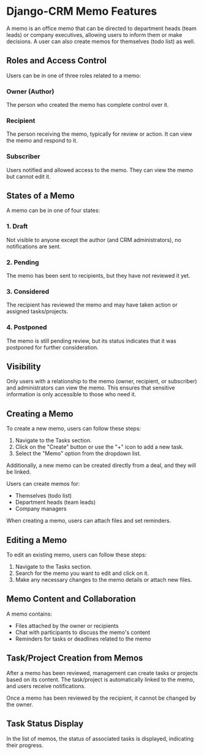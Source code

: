 # Django-CRM Memo Features

A memo is an office memo that can be directed to department heads (team leads) or company executives, allowing users to inform them or make decisions. A user can also create memos for themselves (todo list) as well.

## Roles and Access Control

Users can be in one of three roles related to a memo:

### Owner (Author)

The person who created the memo has complete control over it.

### Recipient

The person receiving the memo, typically for review or action. It can view the memo and respond to it.

### Subscriber

Users notified and allowed access to the memo. They can view the memo but cannot edit it.

## States of a Memo

A memo can be in one of four states:

### 1. Draft

Not visible to anyone except the author (and CRM administrators), no notifications are sent.

### 2. Pending

The memo has been sent to recipients, but they have not reviewed it yet.

### 3. Considered

The recipient has reviewed the memo and may have taken action or assigned tasks/projects.

### 4. Postponed

The memo is still pending review, but its status indicates that it was postponed for further consideration.

## Visibility

Only users with a relationship to the memo (owner, recipient, or subscriber) and administrators can view the memo. This ensures that sensitive information is only accessible to those who need it.

## Creating a Memo

To create a new memo, users can follow these steps:

1. Navigate to the Tasks section.
2. Click on the "Create" button or use the "+" icon to add a new task.
3. Select the "Memo" option from the dropdown list.

Additionally, a new memo can be created directly from a deal, and they will be linked.

Users can create memos for:

* Themselves (todo list)
* Department heads (team leads)
* Company managers

When creating a memo, users can attach files and set reminders.

## Editing a Memo

To edit an existing memo, users can follow these steps:

1. Navigate to the Tasks section.
2. Search for the memo you want to edit and click on it.
3. Make any necessary changes to the memo details or attach new files.

## Memo Content and Collaboration

A memo contains:

* Files attached by the owner or recipients
* Chat with participants to discuss the memo's content
* Reminders for tasks or deadlines related to the memo

## Task/Project Creation from Memos

After a memo has been reviewed, management can create tasks or projects based on its content. The task/project is automatically linked to the memo, and users receive notifications.

Once a memo has been reviewed by the recipient, it cannot be changed by the owner.

## Task Status Display

In the list of memos, the status of associated tasks is displayed, indicating their progress.
